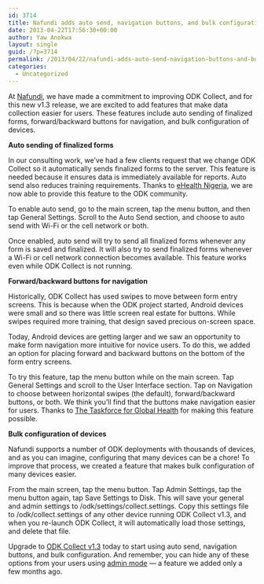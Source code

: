 ```yaml
---
id: 3714
title: Nafundi adds auto send, navigation buttons, and bulk configuration to Collect
date: 2013-04-22T17:56:30+00:00
author: Yaw Anokwa
layout: single
guid: /?p=3714
permalink: /2013/04/22/nafundi-adds-auto-send-navigation-buttons-and-bulk-configuration-to-collect/
categories:
  - Uncategorized
---
```

At [Nafundi](http://nafundi.com), we have made a commitment to improving ODK Collect, and for this new v1.3 release, we are excited to add features that make data collection easier for users. These features include auto sending of finalized forms, forward/backward buttons for navigation, and bulk configuration of devices.

**Auto sending of finalized forms**
  
In our consulting work, we&#8217;ve had a few clients request that we change ODK Collect so it automatically sends finalized forms to the server. This feature is needed because it ensures data is immediately available for reports. Auto send also reduces training requirements. Thanks to [eHealth Nigeria](http://ehealthnigeria.org), we are now able to provide this feature to the ODK community. 

To enable auto send, go to the main screen, tap the menu button, and then tap General Settings. Scroll to the Auto Send section, and choose to auto send with Wi-Fi or the cell network or both.

Once enabled, auto send will try to send all finalized forms whenever any form is saved and finalized. It will also try to send finalized forms whenever a Wi-Fi or cell network connection becomes available. This feature works even while ODK Collect is not running.

**Forward/backward buttons for navigation**
  
Historically, ODK Collect has used swipes to move between form entry screens. This is because when the ODK project started, Android devices were small and so there was little screen real estate for buttons. While swipes required more training, that design saved precious on-screen space.

Today, Android devices are getting larger and we saw an opportunity to make form navigation more intuitive for novice users. To do this, we added an option for placing forward and backward buttons on the bottom of the form entry screens. 

To try this feature, tap the menu button while on the main screen. Tap General Settings and scroll to the User Interface section. Tap on Navigation to choose between horizontal swipes (the default), forward/backward buttons, or both. We think you&#8217;ll find that the buttons make navigation easier for users. Thanks to [The Taskforce for Global Health](http://taskforce.org) for making this feature possible.

**Bulk configuration of devices**
  
Nafundi supports a number of ODK deployments with thousands of devices, and as you can imagine, configuring that many devices can be a chore! To improve that process, we created a feature that makes bulk configuration of many devices easier.

From the main screen, tap the menu button. Tap Admin Settings, tap the menu button again, tap Save Settings to Disk. This will save your general and admin settings to /odk/settings/collect.settings. Copy this settings file to /odk/collect.settings of any other device running ODK Collect v1.3, and when you re-launch ODK Collect, it will automatically load those settings, and delete that file.
  

  
Upgrade to [ODK Collect v1.3](https://play.google.com/store/apps/details?id=org.odk.collect.android) today to start using auto send, navigation buttons, and bulk configuration. And remember, you can hide any of these options from your users using [admin mode](/2012/11/admin-mode-arrives-in-odk-collect-1-2-2) &#8212; a feature we added only a few months ago.